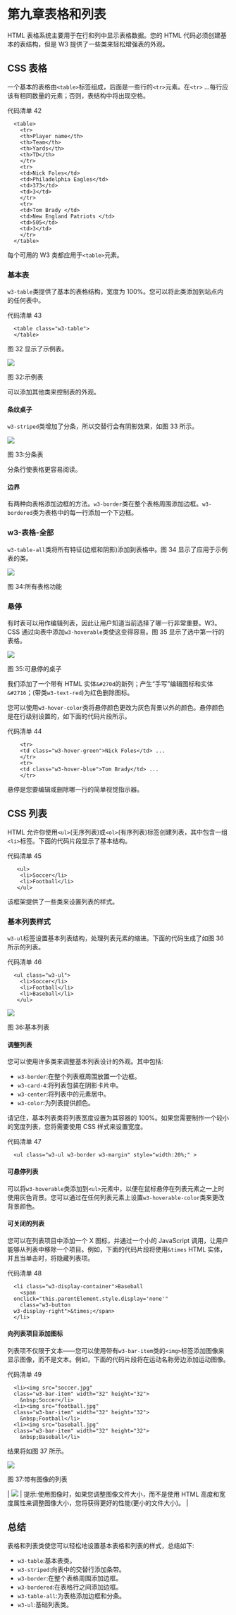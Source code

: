# 第九章表格和列表

HTML 表格系统主要用于在行和列中显示表格数据。您的 HTML 代码必须创建基本的表结构，但是 W3 提供了一些类来轻松增强表的外观。

## CSS 表格

一个基本的表格由`<table>`标签组成，后面是一些行的`<tr>`元素。在`<tr>` …每行应该有相同数量的元素；否则，表结构中将出现空格。

代码清单 42

```
  <table>
    <tr>
    <th>Player name</th> 
    <th>Team</th> 
    <th>Yards</th> 
    <th>TD</th> 
    </tr>
    <tr>
    <td>Nick Foles</td> 
    <td>Philadelphia Eagles</td> 
    <td>373</td> 
    <td>3</td> 
    </tr>
    <tr>
    <td>Tom Brady </td> 
    <td>New England Patriots </td> 
    <td>505</td> 
    <td>3</td> 
    </tr>
  </table>      

```

每个可用的 W3 类都应用于`<table>`元素。

### 基本表

`w3-table`类提供了基本的表格结构，宽度为 100%。您可以将此类添加到站点内的任何表中。

代码清单 43

```
  <table class="w3-table"> 
  </table>      

```

图 32 显示了示例表。

![](../Images/image037.png)

图 32:示例表

可以添加其他类来控制表的外观。

#### 条纹桌子

`w3-striped`类增加了分条，所以交替行会有阴影效果，如图 33 所示。

![](../Images/image038.png)

图 33:分条表

分条行使表格更容易阅读。

#### 边界

有两种向表格添加边框的方法。`w3-border`类在整个表格周围添加边框。`w3-bordered`类为表格中的每一行添加一个下边框。

### w3-表格-全部

`w3-table-all`类将所有特征(边框和阴影)添加到表格中。图 34 显示了应用于示例表的类。

![](../Images/image039.jpg)

图 34:所有表格功能

### 悬停

有时表可以用作编辑列表，因此让用户知道当前选择了哪一行非常重要。W3。CSS 通过向表中添加`w3-hoverable`类使这变得容易。图 35 显示了选中第一行的表格。

![](../Images/image040.png)

图 35:可悬停的桌子

我们添加了一个带有 HTML 实体`&#270d`的新列；产生“手写”编辑图标和实体`&#2716`；(带类`w3-text-red`)为红色删除图标。

您可以使用`w3-hover-color`类将悬停颜色更改为灰色背景以外的颜色。悬停颜色是在行级别设置的，如下面的代码片段所示。

代码清单 44

```
    <tr>
    <td class="w3-hover-green">Nick Foles</td> ...
    </tr>
    <tr>
    <td class="w3-hover-blue">Tom Brady</td> ...
    </tr>

```

悬停是您要编辑或删除哪一行的简单视觉指示器。

## CSS 列表

HTML 允许你使用`<ul>`(无序列表)或`<ol>`(有序列表)标签创建列表，其中包含一组`<li>`标签。下面的代码片段显示了基本结构。

代码清单 45

```
   <ul>
    <li>Soccer</li>
    <li>Football</li>
   </ul>

```

该框架提供了一些类来设置列表的样式。

### 基本列表样式

`w3-ul`标签设置基本列表结构，处理列表元素的缩进。下面的代码生成了如图 36 所示的列表。

代码清单 46

```
  <ul class="w3-ul">
    <li>Soccer</li>
    <li>Football</li>
    <li>Baseball</li>
   </ul>

```

![](../Images/image041.jpg)

图 36:基本列表

#### 调整列表

您可以使用许多类来调整基本列表设计的外观。其中包括:

*   `w3-border`:在整个列表框周围放置一个边框。
*   `w3-card-4`:将列表包装在阴影卡片中。
*   `w3-center`:将列表中的元素居中。
*   `w3-color`:为列表提供颜色。

请记住，基本列表类将列表宽度设置为其容器的 100%。如果您需要制作一个较小的宽度列表，您将需要使用 CSS 样式来设置宽度。

代码清单 47

```
  <ul class="w3-ul w3-border w3-margin" style="width:20%;" >

```

#### 可悬停列表

可以将`w3-hoverable`类添加到`<ul>`元素中，以便在鼠标悬停在列表元素之一上时使用灰色背景。您可以通过在任何列表元素上设置`w3-hoverable-color`类来更改背景颜色。

#### 可关闭的列表

您可以在列表项目中添加一个 X 图标，并通过一个小的 JavaScript 调用，让用户能够从列表中移除一个项目。例如，下面的代码片段将使用`&times` HTML 实体，并且当单击时，将隐藏列表项。

代码清单 48

```
  <li class="w3-display-container">Baseball
    <span
  onclick="this.parentElement.style.display='none'"
    class="w3-button
  w3-display-right">&times;</span>
  </li>

```

#### 向列表项目添加图标

列表项不仅限于文本——您可以使用带有`w3-bar-item`类的`<img>`标签添加图像来显示图像，而不是文本。例如，下面的代码片段将在运动名称旁边添加运动图像。

代码清单 49

```
  <li><img src="soccer.jpg"
  class="w3-bar-item" width="32" height="32">
    &nbsp;Soccer</li>
  <li><img src="football.jpg"
  class="w3-bar-item" width="32" height="32">
    &nbsp;Football</li>
  <li><img src="baseball.jpg"
  class="w3-bar-item" width="32" height="32">
    &nbsp;Baseball</li>

```

结果将如图 37 所示。

![](../Images/image042.jpg)

图 37:带有图像的列表

| ![](../Images/tip.png) | 提示:使用图像时，如果您调整图像文件大小，而不是使用 HTML 高度和宽度属性来调整图像大小，您将获得更好的性能(更小的文件大小)。 |

## 总结

表格和列表类使您可以轻松地设置基本表格和列表的样式，总结如下:

*   `w3-table`:基本表类。
*   `w3-striped`:向表中的交替行添加条带。
*   `w3-border`:在整个表格周围添加边框。
*   `w3-bordered`:在表格行之间添加边框。
*   `w3-table-all`:为表格添加边框和分条。
*   `w3-ul`:基础列表类。